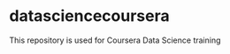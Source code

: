 datasciencecoursera
===================

This repository is used for Coursera Data Science training

